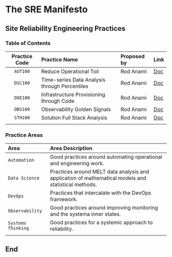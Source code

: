 # The SRE Manifesto

## Site Reliability Engineering Practices

### Table of Contents

| **Practice Code** | **Practice Name** | **Proposed by** | **Link** |
|:---------:|:--------------------------|:--------------------|:---------|
| `AUT100` | Reduce Operational Toil | Rod Anami | [Doc](../practices/aut100.md) |
| `DSC100` | Time-series Data Analysis through Percentiles | Rod Anami | [Doc](../practices/dsc100.md) |
| `DOE100` | Infrastructure Provisioning through Code | Rod Anami | [Doc](../practices/doe100.md) |
| `OBS100` | Observability Golden Signals | Rod Anami | [Doc](../practices/obs100.md) |
| `STH100` | Solution Full Stack Analysis | Rod Anami | [Doc](../practices/st100.md) |
| | | | |

### Practice Areas

| **Area** | **Area Description** |
|:---------|:---------------------|
| `Automation` | Good practices around automating operational and engineering work. |
| `Data Science` | Practices around MELT data analysis and application of mathematical models and statistical methods. |
| `DevOps` | Practices that intercalate with the DevOps framework. |
| `Observability` | Good practices around improving monitoring and the systema inner states. |
| `Systems Thinking` | Good practices for a systemic approach to reliability. |
| | |

## End

